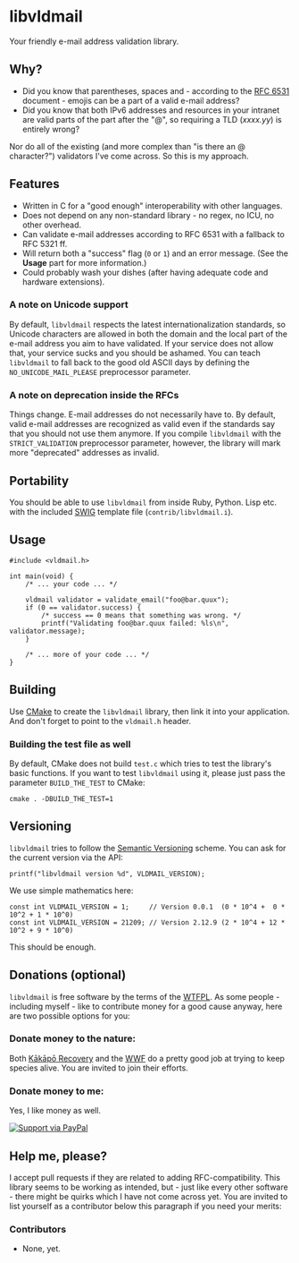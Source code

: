 # libvldmail

Your friendly e-mail address validation library.

## Why?

* Did you know that parentheses, spaces and - according to the [RFC 6531](https://tools.ietf.org/html/rfc6531) document - emojis can be a part of a valid e-mail address?
* Did you know that both IPv6 addresses and resources in your intranet are valid parts of the part after the "@", so requiring a TLD (*xxxx.yy*) is entirely wrong?

Nor do all of the existing (and more complex than "is there an @ character?") validators I've come across. So this is my approach.

## Features

* Written in C for a "good enough" interoperability with other languages.
* Does not depend on any non-standard library - no regex, no ICU, no other overhead.
* Can validate e-mail addresses according to RFC 6531 with a fallback to RFC 5321 ff.
* Will return both a "success" flag (`0` or `1`) and an error message. (See the **Usage** part for more information.)
* Could probably wash your dishes (after having adequate code and hardware extensions).

### A note on Unicode support

By default, `libvldmail` respects the latest internationalization standards, so Unicode characters are allowed in both the domain and the local part of the e-mail address you aim to have validated. If your service does not allow that, your service sucks and you should be ashamed. You can teach `libvldmail` to fall back to the good old ASCII days by defining the `NO_UNICODE_MAIL_PLEASE` preprocessor parameter.

### A note on deprecation inside the RFCs

Things change. E-mail addresses do not necessarily have to. By default, valid e-mail addresses are recognized as valid even if the standards say that you should not use them anymore. If you compile `libvldmail` with the `STRICT_VALIDATION` preprocessor parameter, however, the library will mark more "deprecated" addresses as invalid.

## Portability

You should be able to use `libvldmail` from inside Ruby, Python. Lisp etc. with the included [SWIG](http://www.swig.org/) template file (`contrib/libvldmail.i`).

## Usage

    #include <vldmail.h>
    
    int main(void) {
        /* ... your code ... */
        
        vldmail validator = validate_email("foo@bar.quux");
        if (0 == validator.success) {
            /* success == 0 means that something was wrong. */
            printf("Validating foo@bar.quux failed: %ls\n", validator.message);
        }
        
        /* ... more of your code ... */
    }

## Building

Use [CMake](https://cmake.org/) to create the `libvldmail` library, then link it into your application. And don't forget to point to the `vldmail.h` header.

### Building the test file as well

By default, CMake does not build `test.c` which tries to test the library's basic functions. If you want to test `libvldmail` using it, please just pass the parameter `BUILD_THE_TEST` to CMake:

    cmake . -DBUILD_THE_TEST=1

## Versioning

`libvldmail` tries to follow the [Semantic Versioning](https://semver.org/) scheme. You can ask for the current version via the API:

    printf("libvldmail version %d", VLDMAIL_VERSION);

We use simple mathematics here:

    const int VLDMAIL_VERSION = 1;     // Version 0.0.1  (0 * 10^4 +  0 * 10^2 + 1 * 10^0)
    const int VLDMAIL_VERSION = 21209; // Version 2.12.9 (2 * 10^4 + 12 * 10^2 + 9 * 10^0)

This should be enough.

## Donations (optional)

`libvldmail` is free software by the terms of the [WTFPL](http://www.wtfpl.net/txt/copying/). As some people - including myself - like to contribute money for a good cause anyway, here are two possible options for you:

### Donate money to the nature:

Both [Kākāpō Recovery](http://kakaporecovery.org.nz/) and the [WWF](https://support.wwf.org.uk/adopt-a-panda) do a pretty good job at trying to keep species alive. You are invited to join their efforts.

### Donate money to me:

Yes, I like money as well.

[![Support via PayPal](https://cdn.rawgit.com/twolfson/paypal-github-button/1.0.0/dist/button.svg)](https://www.paypal.me/GebtmireuerGeld/)

## Help me, please?

I accept pull requests if they are related to adding RFC-compatibility. This library seems to be working as intended, but - just like every other software - there might be quirks which I have not come across yet. You are invited to list yourself as a contributor below this paragraph if you need your merits:

### Contributors

* None, yet.
